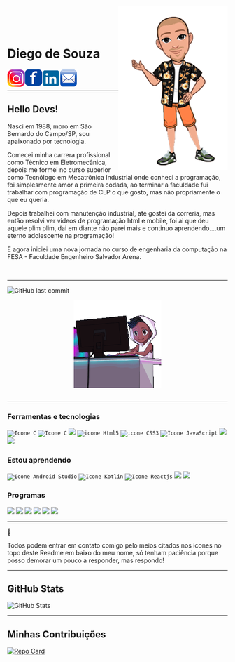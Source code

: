 <img align="right" width="250px" style="margin-top:-20px" src="./Diego_avatar.png">

</br>
</br>

<div display="inline-block">
    <h1 align="left" font-weight="700">Diego de Souza</h1>
    <a href="https://www.instagram.com/jahdigao/">
    <img align="left" width="40px" src="insta.png" alt="instagram" style="vertical-align:top;">
    </a> 
    <a href="https://www.facebook.com/diegodesouza102">
    <img align="left" width="40px" src="face.png" alt="facebook" style="vertical-align:top;">
    </a>
    <a href="https://www.linkedin.com/in/diego-de-souza-lima-50638282/">
    <img align="left" width="40px" src="linkedin.png" alt="linkedin" style="vertical-align:top;">
    </a>
    <a href="mailto:diegodesouza.souza@gmail.com">
    <img align="left" width="40px" src="email.png" alt="email" style="vertical-align:top;">
    </a>
</div>

</br>
</br>

---
## Hello Devs!

Nasci em 1988, moro em São Bernardo do Campo/SP, sou apaixonado por tecnologia. 

Comecei minha carrera profissional como Técnico em Eletromecânica, depois me formei no curso superior como Tecnólogo em Mecatrônica Industrial onde conheci a programação, foi simplesmente amor a primeira codada, ao terminar a faculdade fui trabalhar com programação de CLP o que gosto, mas não propriamente o que eu queria.

Depois trabalhei com manutenção industrial, até gostei da correria, mas então resolvi ver videos de programação html e mobile, foi ai que deu aquele plim plim, dai em diante não parei mais e continuo aprendendo....um eterno adolescente na programação!

E agora iniciei uma nova jornada no curso de engenharia da computação na FESA - Faculdade Engenheiro Salvador Arena.

</br>


----


![GitHub last commit](https://img.shields.io/github/last-commit/Diego-de-Souza/Diego-de-Souza?style=plastic)


<div align="center">
<img align="center" width="200px" src="xero-code.gif" alt="codando" style="vertical-align:top;">
</div>

</br>

----

### Ferramentas e tecnologias

<code><img width="40px" src="https://cdn.jsdelivr.net/gh/devicons/devicon/icons/c/c-original.svg" alt="Icone C"/></code>
<code><img width="40px" src="https://cdn.jsdelivr.net/gh/devicons/devicon/icons/angularjs/angularjs-original.svg" alt="Icone C"/></code>
<code><img width="40px" src="https://cdn.jsdelivr.net/gh/devicons/devicon/icons/typescript/typescript-original.svg" /></code>
<code><img width="40px" src="https://cdn.jsdelivr.net/gh/devicons/devicon/icons/html5/html5-original-wordmark.svg" alt="icone Html5"/></code>
<code><img width="40px" src="https://cdn.jsdelivr.net/gh/devicons/devicon/icons/css3/css3-original-wordmark.svg" alt="icone CSS3"/></code>
<code><img width="40px" src="https://cdn.jsdelivr.net/gh/devicons/devicon/icons/javascript/javascript-original.svg" alt="Icone JavaScript"/></code>
<code><img width="40px" src="https://cdn.jsdelivr.net/gh/devicons/devicon/icons/git/git-original-wordmark.svg" /></code>
<code><i class="devicon-adonisjs-original "></i><img width="40px" src="https://cdn.jsdelivr.net/gh/devicons/devicon/icons/github/github-original.svg" />
</code>
     
### Estou aprendendo
           
<code><img width="40px" src="https://cdn.jsdelivr.net/gh/devicons/devicon/icons/androidstudio/androidstudio-original.svg" alt="Icone Android Studio"/></code> 
<code><img width="40px" src="https://cdn.jsdelivr.net/gh/devicons/devicon/icons/kotlin/kotlin-original.svg" alt="Icone Kotlin"/></code>
<code><img width="40px" src="https://cdn.jsdelivr.net/gh/devicons/devicon/icons/react/react-original-wordmark.svg" alt="Icone Reactjs"/></code>
<code><img width="40px" src="https://cdn.jsdelivr.net/gh/devicons/devicon/icons/csharp/csharp-original.svg" /></code>
<code><img width="40px" src="https://cdn.jsdelivr.net/gh/devicons/devicon/icons/mysql/mysql-original-wordmark.svg" /></code>


### Programas

<code><img width="40px" src="https://cdn.jsdelivr.net/gh/devicons/devicon/icons/vscode/vscode-original-wordmark.svg"/></code>
<code><img width="40px" src="https://cdn.jsdelivr.net/gh/devicons/devicon/icons/photoshop/photoshop-plain.svg"/></code>
<code><img width="40px" src="https://cdn.jsdelivr.net/gh/devicons/devicon/icons/codepen/codepen-original-wordmark.svg"/></code>
<code><img width="40px" src="https://cdn.jsdelivr.net/gh/devicons/devicon/icons/gimp/gimp-original.svg"/></code>
<code><img width="40px" src="https://cdn.jsdelivr.net/gh/devicons/devicon/icons/webstorm/webstorm-original.svg"/></code>
<code><img width="40px" src="https://cdn.jsdelivr.net/gh/devicons/devicon/icons/visualstudio/visualstudio-plain-wordmark.svg" /></code>

 
----

:vulcan_salute: <p>Todos podem entrar em contato comigo pelo meios citados nos icones no topo deste Readme em baixo do meu nome, só tenham paciência porque posso demorar um pouco a responder, mas respondo!</p>

---


## GitHub Stats  
![GitHub Stats](https://github-readme-stats.vercel.app/api/top-langs/?username=Diego-de-Souza&bg_color=363836&text_color=FFF&border_color=30A3DC&hide_title=true&layout=compact)


---

## Minhas Contribuições  
[![Repo Card](https://github-readme-stats.vercel.app/api/pin/?username=Diego-de-Souza&repo=dio-lab-open-source&bg_color=363836&border_color=30A3DC&show_icons=true&icon_color=30A3DC&title_color=E94D5F&text_color=FFF)](https://github.com/Diego-de-Souza/dio-lab-open-source)

